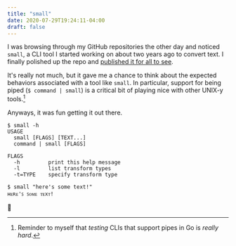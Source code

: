 ```yaml
---
title: "small"
date: 2020-07-29T19:24:11-04:00
draft: false
---
```

I was browsing through my GitHub repositories the other day and noticed `small`, a CLI tool I started working on about two years ago to convert text.
I finally polished up the repo and [published it for all to see](https://github.com/svanburen/small).

It's really not much, but it gave me a chance to think about the expected behaviors associated with a tool like `small`.
In particular, support for being piped (`$ command | small`) is a critical bit of playing nice with other UNIX-y tools.[^1]

Anyways, it was fun getting it out there.

```commandline
$ small -h
USAGE
  small [FLAGS] [TEXT...]
  command | small [FLAGS]

FLAGS
  -h         print this help message
  -l         list transform types
  -t=TYPE    specify transform type

$ small "here's some text!"
ʜᴇʀᴇ'ꜱ ꜱᴏᴍᴇ ᴛᴇxᴛ!

```

🤖

[^1]: Reminder to myself that _testing_ CLIs that support pipes in Go is *really hard*.
